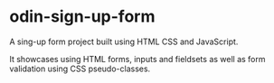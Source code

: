 # odin-sign-up-form

<p>A sing-up form project built using HTML CSS and JavaScript.</p>
<p>It showcases using HTML forms, inputs and fieldsets as well as form validation using CSS pseudo-classes.</p>
